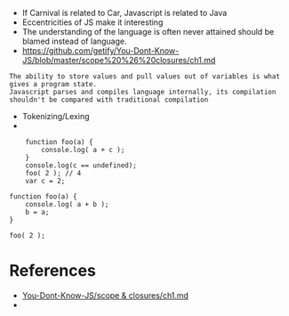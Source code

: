 * If Carnival is related to Car, Javascript is related to Java
* Eccentricities of JS make it interesting
* The understanding of the language is often never attained should be blamed instead of language.
* https://github.com/getify/You-Dont-Know-JS/blob/master/scope%20%26%20closures/ch1.md

```
The ability to store values and pull values out of variables is what gives a program state.
Javascript parses and compiles language internally, its compilation shouldn't be compared with traditional compilation
```

* Tokenizing/Lexing
* 

```
	function foo(a) {
		console.log( a + c );
	}
	console.log(c == undefined);
	foo( 2 ); // 4
	var c = 2;
```

```
function foo(a) {
	console.log( a + b );
	b = a;
}

foo( 2 );
```



# References
* [You-Dont-Know-JS/scope & closures/ch1.md](https://github.com/getify/You-Dont-Know-JS/blob/master/scope%20%26%20closures/ch1.md)
* 